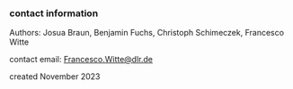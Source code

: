 ### contact information

Authors: Josua Braun, Benjamin Fuchs, Christoph Schimeczek, Francesco Witte

contact email: Francesco.Witte@dlr.de

created November 2023
